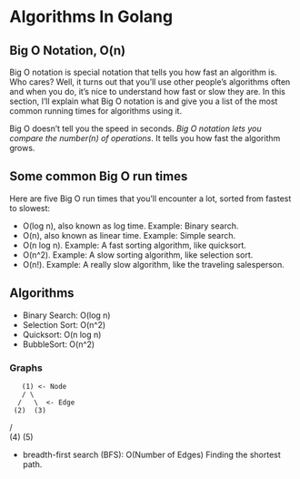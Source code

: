 # Algorithms In Golang

## Big O Notation, O(n)

Big O notation is special notation that tells you how fast an algorithm is. Who cares? Well, it turns out that you’ll use other people’s algorithms often and when you do, it’s nice to understand how fast or slow they are. In this section, I’ll explain what Big O notation is and give you a list of the most common running times for algorithms using it.

Big O doesn’t tell you the speed in seconds. _Big O notation lets you compare the number(n) of operations_. It tells you how fast the algorithm grows.

## Some common Big O run times

Here are five Big O run times that you’ll encounter a lot, sorted from fastest to slowest:

- O(log n), also known as log time. Example: Binary search.
- O(n), also known as linear time. Example: Simple search.
- O(n log n). Example: A fast sorting algorithm, like quicksort.
- O(n^2). Example: A slow sorting algorithm, like selection sort.
- O(n!). Example: A really slow algorithm, like the traveling salesperson.

## Algorithms

- Binary Search: O(log n)
- Selection Sort: O(n^2)
- Quicksort: O(n log n)
- BubbleSort: O(n^2)

### Graphs

       (1) <- Node
       / \
      /   \  <- Edge
     (2)  (3)
   /    \
  (4)   (5)

- breadth-first search (BFS): O(Number of Edges) Finding the shortest path.
